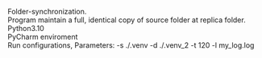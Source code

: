 Folder-synchronization.  
Program maintain a full, identical copy of source folder at replica folder.  
Python3.10  
PyCharm enviroment  
Run configurations, Parameters: -s ./.venv -d ./.venv_2 -t 120 -l my_log.log  
